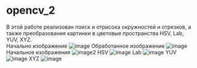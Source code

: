 # opencv_2
В этой работе реализован поиск и отрисока окружностей и отрезков, а также преобразования картинки в цветовые пространства HSV, Lab, YUV, XYZ.<br />
Начально изображение 
![image](https://github.com/cuber201/opencv_2/assets/72391128/1980f698-ffc5-4d43-8b81-2bd333265fb1)
Обработанное изображение 
![image](https://github.com/cuber201/opencv_2/assets/72391128/9aa411db-0af2-4d16-8843-71425eb5557c)
Начальное изображения
![image2](https://github.com/cuber201/opencv_2/assets/72391128/3197d96d-eb04-4fd3-aeb9-0910fb45c5e1)
HSV
![image](https://github.com/cuber201/opencv_2/assets/72391128/ca10c71a-7a81-4f05-82d8-185c71198cd1)
Lab
![image](https://github.com/cuber201/opencv_2/assets/72391128/c68ffbc1-02e8-44fe-901a-37faecde6477)
YUV
![image](https://github.com/cuber201/opencv_2/assets/72391128/6845afe0-78c9-43b7-9e96-808764f0561f)
XYZ
![image](https://github.com/cuber201/opencv_2/assets/72391128/55d0cfc3-6fbe-4c97-92f5-f230dd01c45d)





